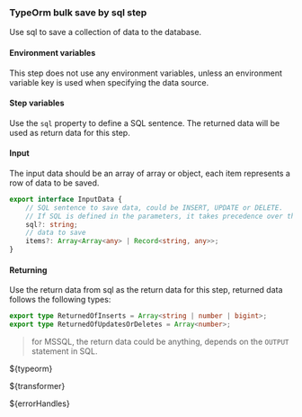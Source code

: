 ### TypeOrm bulk save by sql step

Use sql to save a collection of data to the database.

#### Environment variables

This step does not use any environment variables, unless an environment variable key is used when specifying the data source.

#### Step variables

Use the `sql` property to define a SQL sentence. The returned data will be used as return data for this step.

#### Input

The input data should be an array of array or object, each item represents a row of data to be saved.

```ts
export interface InputData {
	// SQL sentence to save data, could be INSERT, UPDATE or DELETE.
	// If SQL is defined in the parameters, it takes precedence over the SQL predefined in the steps.
	sql?: string;
	// data to save
	items?: Array<Array<any> | Record<string, any>>;
}
```

#### Returning

Use the return data from sql as the return data for this step, returned data follows the following types:

```ts
export type ReturnedOfInserts = Array<string | number | bigint>;
export type ReturnedOfUpdatesOrDeletes = Array<number>;
```

> for MSSQL, the return data could be anything, depends on the `OUTPUT` statement in SQL.

${typeorm}

${transformer}

${errorHandles}
